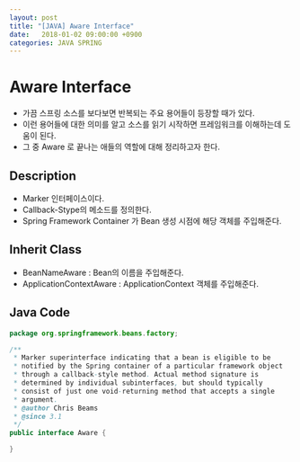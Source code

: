 ```yaml
---
layout: post
title: "[JAVA] Aware Interface"
date:   2018-01-02 09:00:00 +0900
categories: JAVA SPRING
---
```


# Aware Interface

 - 가끔 스프링 소스를 보다보면 반복되는 주요 용어들이 등장할 때가 있다.
 - 이런 용어들에 대한 의미를 알고 소스를 읽기 시작하면 프레임워크를 이해하는데 도움이 된다.
 - 그 중 Aware 로 끝나는 애들의 역할에 대해 정리하고자 한다.

## Description
 - Marker 인터페이스이다.
 - Callback-Stype의 메소드를 정의한다.
 - Spring Framework Container 가 Bean 생성 시점에 해당 객체를 주입해준다.

## Inherit Class
 - BeanNameAware : Bean의 이름을 주입해준다.
 - ApplicationContextAware : ApplicationContext 객체를 주입해준다.

## Java Code
~~~java
package org.springframework.beans.factory;

/**
 * Marker superinterface indicating that a bean is eligible to be
 * notified by the Spring container of a particular framework object
 * through a callback-style method. Actual method signature is
 * determined by individual subinterfaces, but should typically
 * consist of just one void-returning method that accepts a single
 * argument.
 * @author Chris Beams
 * @since 3.1
 */
public interface Aware {

}
~~~



